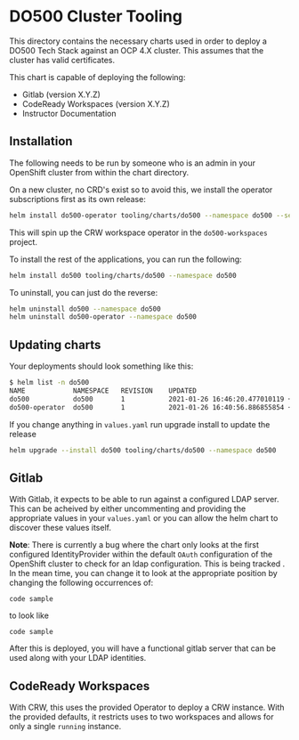 # DO500 Cluster Tooling

This directory contains the necessary charts used in order to deploy a DO500 Tech Stack against an OCP 4.X cluster. This assumes that the cluster has valid certificates.

This chart is capable of deploying the following:

- Gitlab (version X.Y.Z)
- CodeReady Workspaces (version X.Y.Z)
- Instructor Documentation

## Installation

The following needs to be run by someone who is an admin in your OpenShift cluster from within the chart directory.

On a new cluster, no CRD's exist so to avoid this, we install the operator subscriptions first as its own release:
```bash
helm install do500-operator tooling/charts/do500 --namespace do500 --set subscriptions.only=true
```

This will spin up the CRW workspace operator in the `do500-workspaces` project.

To install the rest of the applications, you can run the following:
```bash
helm install do500 tooling/charts/do500 --namespace do500
```

To uninstall, you can just do the reverse:
```bash
helm uninstall do500 --namespace do500
helm uninstall do500-operator --namespace do500
```

## Updating charts

Your deployments should look something like this:
```bash
$ helm list -n do500
NAME          	NAMESPACE	REVISION	UPDATED                                 	STATUS  	CHART          	APP VERSION
do500         	do500    	1       	2021-01-26 16:46:20.477010119 +1000 AEST	deployed	do500-env-0.0.1	0.0.1      
do500-operator	do500    	1       	2021-01-26 16:40:56.886855854 +1000 AEST	deployed	do500-env-0.0.1	0.0.1 
```

If you change anything in `values.yaml` run upgrade install to update the release
```bash
helm upgrade --install do500 tooling/charts/do500 --namespace do500
```

## Gitlab

With Gitlab, it expects to be able to run against a configured LDAP server. This can be acheived by either uncommenting and providing the appropriate values in your `values.yaml` or you can allow the helm chart to discover these values itself.

**Note**: There is currently a bug where the chart only looks at the first configured IdentityProvider within the default `OAuth` configuration of the OpenShift cluster to check for an ldap configuration. This is being tracked <here>. In the mean time, you can change it to look at the appropriate position by changing the following occurrences of:

```
code sample
```

to look like

```
code sample
```

After this is deployed, you will have a functional gitlab server that can be used along with your LDAP identities.

## CodeReady Workspaces

With CRW, this uses the provided Operator to deploy a CRW instance. With the provided defaults, it restricts uses to two workspaces and allows for only a single `running` instance.

